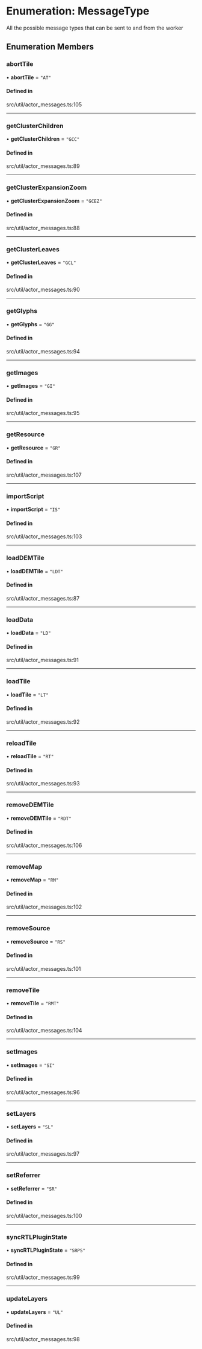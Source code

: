 # Enumeration: MessageType

All the possible message types that can be sent to and from the worker

## Enumeration Members

### abortTile

• **abortTile** = ``"AT"``

#### Defined in

src/util/actor_messages.ts:105

___

### getClusterChildren

• **getClusterChildren** = ``"GCC"``

#### Defined in

src/util/actor_messages.ts:89

___

### getClusterExpansionZoom

• **getClusterExpansionZoom** = ``"GCEZ"``

#### Defined in

src/util/actor_messages.ts:88

___

### getClusterLeaves

• **getClusterLeaves** = ``"GCL"``

#### Defined in

src/util/actor_messages.ts:90

___

### getGlyphs

• **getGlyphs** = ``"GG"``

#### Defined in

src/util/actor_messages.ts:94

___

### getImages

• **getImages** = ``"GI"``

#### Defined in

src/util/actor_messages.ts:95

___

### getResource

• **getResource** = ``"GR"``

#### Defined in

src/util/actor_messages.ts:107

___

### importScript

• **importScript** = ``"IS"``

#### Defined in

src/util/actor_messages.ts:103

___

### loadDEMTile

• **loadDEMTile** = ``"LDT"``

#### Defined in

src/util/actor_messages.ts:87

___

### loadData

• **loadData** = ``"LD"``

#### Defined in

src/util/actor_messages.ts:91

___

### loadTile

• **loadTile** = ``"LT"``

#### Defined in

src/util/actor_messages.ts:92

___

### reloadTile

• **reloadTile** = ``"RT"``

#### Defined in

src/util/actor_messages.ts:93

___

### removeDEMTile

• **removeDEMTile** = ``"RDT"``

#### Defined in

src/util/actor_messages.ts:106

___

### removeMap

• **removeMap** = ``"RM"``

#### Defined in

src/util/actor_messages.ts:102

___

### removeSource

• **removeSource** = ``"RS"``

#### Defined in

src/util/actor_messages.ts:101

___

### removeTile

• **removeTile** = ``"RMT"``

#### Defined in

src/util/actor_messages.ts:104

___

### setImages

• **setImages** = ``"SI"``

#### Defined in

src/util/actor_messages.ts:96

___

### setLayers

• **setLayers** = ``"SL"``

#### Defined in

src/util/actor_messages.ts:97

___

### setReferrer

• **setReferrer** = ``"SR"``

#### Defined in

src/util/actor_messages.ts:100

___

### syncRTLPluginState

• **syncRTLPluginState** = ``"SRPS"``

#### Defined in

src/util/actor_messages.ts:99

___

### updateLayers

• **updateLayers** = ``"UL"``

#### Defined in

src/util/actor_messages.ts:98
